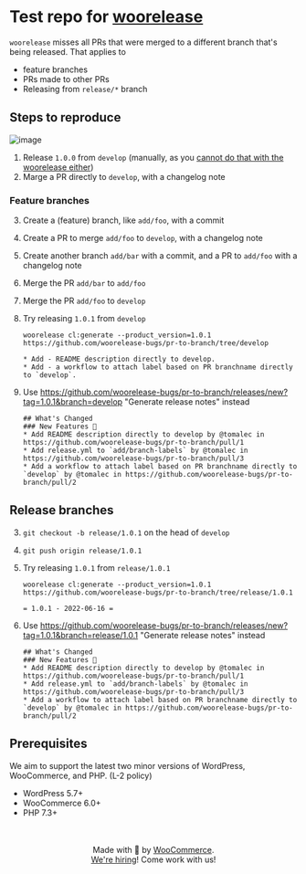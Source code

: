 # Test repo for [woorelease](https://github.com/woocommerce/woorelease)

`woorelease` misses all PRs that were merged to a different branch that's being released.
That applies to 
- feature branches
- PRs made to other PRs
- Releasing from `release/*` branch

## Steps to reproduce

![image](https://user-images.githubusercontent.com/17435/174351562-c58f29c9-b69b-4a7e-9f35-920243ee9c77.png)


1. Release `1.0.0` from `develop` (manually, as you [cannot do that with the woorelease either](https://github.com/woorelease-bugs/initial-release))
2. Marge a PR directly to `develop`, with a changelog note

### Feature branches
3. Create a (feature) branch, like `add/foo`, with a commit
4. Create a PR to merge `add/foo` to `develop`, with a changelog note
5. Create another branch `add/bar` with a commit, and a PR to `add/foo` with a changelog note
6. Merge the PR `add/bar` to `add/foo`
7. Merge the PR `add/foo` to `develop`
8. Try releasing `1.0.1` from `develop`
	```
	woorelease cl:generate --product_version=1.0.1 https://github.com/woorelease-bugs/pr-to-branch/tree/develop
	```	
	```= 1.0.1 - 2022-06-17 =
	* Add - README description directly to develop.
	* Add - a workflow to attach label based on PR branchname directly to `develop`.
	```

9. Use https://github.com/woorelease-bugs/pr-to-branch/releases/new?tag=1.0.1&branch=develop "Generate release notes" instead 
	```
	## What's Changed
	### New Features 🎉
	* Add README description directly to develop by @tomalec in https://github.com/woorelease-bugs/pr-to-branch/pull/1
	* Add release.yml to `add/branch-labels` by @tomalec in https://github.com/woorelease-bugs/pr-to-branch/pull/3
	* Add a workflow to attach label based on PR branchname directly to `develop` by @tomalec in https://github.com/woorelease-bugs/pr-to-branch/pull/2
	```



## Release branches
3. `git checkout -b release/1.0.1` on the head of `develop`
4. `git push origin release/1.0.1`
5. Try releasing `1.0.1` from `release/1.0.1`
	```
	woorelease cl:generate --product_version=1.0.1 https://github.com/woorelease-bugs/pr-to-branch/tree/release/1.0.1
	```	
	```
	= 1.0.1 - 2022-06-16 =
	```
	
6. Use https://github.com/woorelease-bugs/pr-to-branch/releases/new?tag=1.0.1&branch=release/1.0.1 "Generate release notes" instead 
	```
	## What's Changed
	### New Features 🎉
	* Add README description directly to develop by @tomalec in https://github.com/woorelease-bugs/pr-to-branch/pull/1
	* Add release.yml to `add/branch-labels` by @tomalec in https://github.com/woorelease-bugs/pr-to-branch/pull/3
	* Add a workflow to attach label based on PR branchname directly to `develop` by @tomalec in https://github.com/woorelease-bugs/pr-to-branch/pull/2
	```

## Prerequisites

We aim to support the latest two minor versions of WordPress, WooCommerce, and PHP. (L-2 policy)

-   WordPress 5.7+
-   WooCommerce 6.0+
-   PHP 7.3+

<p align="center">
	<br/><br/>
	Made with 💜 by <a href="https://woocommerce.com/">WooCommerce</a>.<br/>
	<a href="https://woocommerce.com/careers/">We're hiring</a>! Come work with us!
</p>
